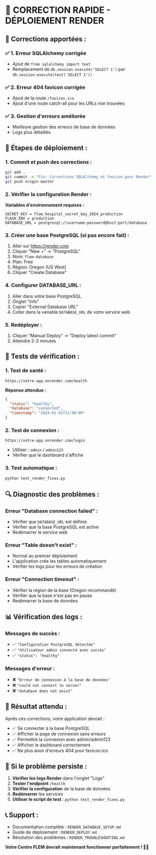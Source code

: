 # 🚀 CORRECTION RAPIDE - DÉPLOIEMENT RENDER

## 🔧 **Corrections apportées :**

### ✅ **1. Erreur SQLAlchemy corrigée**
- Ajout de `from sqlalchemy import text`
- Remplacement de `db.session.execute('SELECT 1')` par `db.session.execute(text('SELECT 1'))`

### ✅ **2. Erreur 404 favicon corrigée**
- Ajout de la route `/favicon.ico`
- Ajout d'une route catch-all pour les URLs non trouvées

### ✅ **3. Gestion d'erreurs améliorée**
- Meilleure gestion des erreurs de base de données
- Logs plus détaillés

## 🚀 **Étapes de déploiement :**

### 1. **Commit et push des corrections :**
```bash
git add .
git commit -m "Fix: Corrections SQLAlchemy et favicon pour Render"
git push origin master
```

### 2. **Vérifier la configuration Render :**

**Variables d'environnement requises :**
```
SECRET_KEY = flem_hospital_secret_key_2024_production
FLASK_ENV = production
DATABASE_URL = postgresql://username:password@host:port/database
```

### 3. **Créer une base PostgreSQL (si pas encore fait) :**
1. Aller sur https://render.com
2. Cliquer "New +" → "PostgreSQL"
3. Nom: `flem-database`
4. Plan: Free
5. Région: Oregon (US West)
6. Cliquer "Create Database"

### 4. **Configurer DATABASE_URL :**
1. Aller dans votre base PostgreSQL
2. Onglet "Info"
3. Copier "External Database URL"
4. Coller dans la variable `DATABASE_URL` de votre service web

### 5. **Redéployer :**
1. Cliquer "Manual Deploy" → "Deploy latest commit"
2. Attendre 2-3 minutes

## 🧪 **Tests de vérification :**

### 1. **Test de santé :**
```
https://votre-app.onrender.com/health
```
**Réponse attendue :**
```json
{
  "status": "healthy",
  "database": "connected",
  "timestamp": "2024-01-01T12:00:00"
}
```

### 2. **Test de connexion :**
```
https://votre-app.onrender.com/login
```
- Utiliser : `admin` / `admin123`
- Vérifier que le dashboard s'affiche

### 3. **Test automatique :**
```bash
python test_render_fixes.py
```

## 🔍 **Diagnostic des problèmes :**

### **Erreur "Database connection failed" :**
- Vérifier que `DATABASE_URL` est définie
- Vérifier que la base PostgreSQL est active
- Redémarrer le service web

### **Erreur "Table doesn't exist" :**
- Normal au premier déploiement
- L'application crée les tables automatiquement
- Vérifier les logs pour les erreurs de création

### **Erreur "Connection timeout" :**
- Vérifier la région de la base (Oregon recommandé)
- Vérifier que la base n'est pas en pause
- Redémarrer la base de données

## 📊 **Vérification des logs :**

### **Messages de succès :**
- ✅ `"Configuration PostgreSQL détectée"`
- ✅ `"Utilisateur admin connecté avec succès"`
- ✅ `"status": "healthy"`

### **Messages d'erreur :**
- ❌ `"Erreur de connexion à la base de données"`
- ❌ `"could not connect to server"`
- ❌ `"database does not exist"`

## 🎯 **Résultat attendu :**

Après ces corrections, votre application devrait :
- ✅ Se connecter à la base PostgreSQL
- ✅ Afficher la page de connexion sans erreurs
- ✅ Permettre la connexion avec admin/admin123
- ✅ Afficher le dashboard correctement
- ✅ Ne plus avoir d'erreurs 404 pour favicon.ico

## 🚨 **Si le problème persiste :**

1. **Vérifier les logs Render** dans l'onglet "Logs"
2. **Tester l'endpoint** `/health`
3. **Vérifier la configuration** de la base de données
4. **Redémarrer** les services
5. **Utiliser le script de test** : `python test_render_fixes.py`

## 📞 **Support :**

- Documentation complète : `RENDER_DATABASE_SETUP.md`
- Guide de déploiement : `RENDER_DEPLOY.md`
- Résolution des problèmes : `RENDER_TROUBLESHOOTING.md`

**Votre Centre FLEM devrait maintenant fonctionner parfaitement ! 🏥✨**
